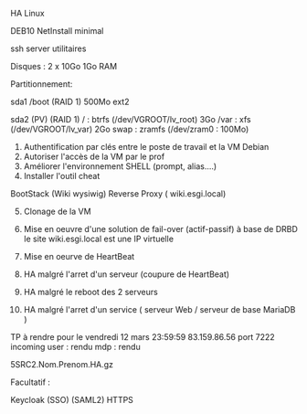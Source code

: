 HA Linux

DEB10 NetInstall minimal

ssh server
utilitaires

Disques : 2 x 10Go 1Go RAM

Partitionnement:

sda1
/boot (RAID 1) 500Mo ext2

sda2 (PV) (RAID 1)
/ : btrfs (/dev/VGROOT/lv_root) 3Go
/var : xfs (/dev/VGROOT/lv_var) 2Go
swap : zramfs (/dev/zram0 : 100Mo)

1.  Authentification par clés entre le poste de travail et la VM Debian
2.  Autoriser l'accès de la VM par le prof
3.  Améliorer l'environnement SHELL (prompt, alias....)
4.  Installer l'outil cheat

BootStack (Wiki wysiwig)
Reverse Proxy ( wiki.esgi.local)

5.  Clonage de la VM
6.  Mise en oeuvre d'une solution de fail-over (actif-passif) à base de DRBD
    le site wiki.esgi.local est une IP virtuelle

7.  Mise en oeurve de HeartBeat

8.  HA malgré l'arret d'un serveur (coupure de HeartBeat)
9.  HA malgré le reboot des 2 serveurs
10. HA malgré l'arret d'un service ( serveur Web / serveur de base MariaDB )

TP à rendre pour le vendredi 12 mars 23:59:59
83.159.86.56
port 7222
incoming
user : rendu
mdp : rendu

5SRC2.Nom.Prenom.HA.gz

Facultatif :

Keycloak (SSO) (SAML2)
HTTPS
